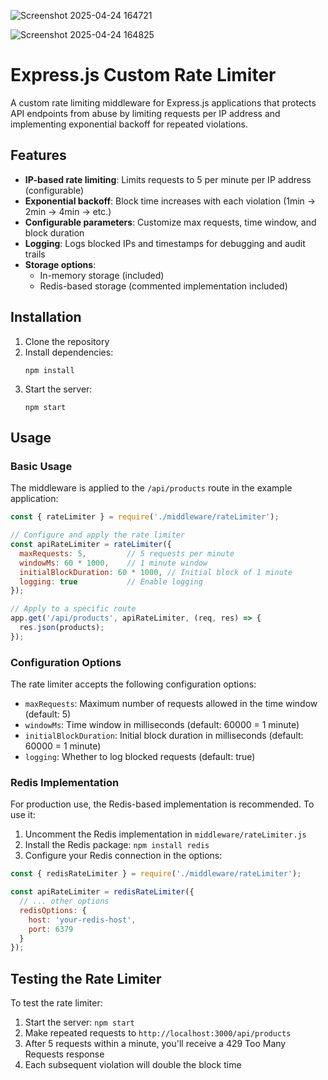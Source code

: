 ![Screenshot 2025-04-24 164721](https://github.com/user-attachments/assets/0e0ea07f-4a86-4a58-bf4e-ac0880b5db4b)

![Screenshot 2025-04-24 164825](https://github.com/user-attachments/assets/d6291ab6-2f66-44b7-a8d7-9c6002df3273)


# Express.js Custom Rate Limiter

A custom rate limiting middleware for Express.js applications that protects API endpoints from abuse by limiting requests per IP address and implementing exponential backoff for repeated violations.

## Features

- **IP-based rate limiting**: Limits requests to 5 per minute per IP address (configurable)
- **Exponential backoff**: Block time increases with each violation (1min → 2min → 4min → etc.)
- **Configurable parameters**: Customize max requests, time window, and block duration
- **Logging**: Logs blocked IPs and timestamps for debugging and audit trails
- **Storage options**: 
  - In-memory storage (included)
  - Redis-based storage (commented implementation included)

## Installation

1. Clone the repository
2. Install dependencies:
   ```
   npm install
   ```
3. Start the server:
   ```
   npm start
   ```

## Usage

### Basic Usage

The middleware is applied to the `/api/products` route in the example application:

```javascript
const { rateLimiter } = require('./middleware/rateLimiter');

// Configure and apply the rate limiter
const apiRateLimiter = rateLimiter({
  maxRequests: 5,         // 5 requests per minute
  windowMs: 60 * 1000,    // 1 minute window
  initialBlockDuration: 60 * 1000, // Initial block of 1 minute
  logging: true           // Enable logging
});

// Apply to a specific route
app.get('/api/products', apiRateLimiter, (req, res) => {
  res.json(products);
});
```

### Configuration Options

The rate limiter accepts the following configuration options:

- `maxRequests`: Maximum number of requests allowed in the time window (default: 5)
- `windowMs`: Time window in milliseconds (default: 60000 = 1 minute)
- `initialBlockDuration`: Initial block duration in milliseconds (default: 60000 = 1 minute)
- `logging`: Whether to log blocked requests (default: true)

### Redis Implementation

For production use, the Redis-based implementation is recommended. To use it:

1. Uncomment the Redis implementation in `middleware/rateLimiter.js`
2. Install the Redis package: `npm install redis`
3. Configure your Redis connection in the options:

```javascript
const { redisRateLimiter } = require('./middleware/rateLimiter');

const apiRateLimiter = redisRateLimiter({
  // ... other options
  redisOptions: { 
    host: 'your-redis-host', 
    port: 6379 
  }
});
```

## Testing the Rate Limiter

To test the rate limiter:

1. Start the server: `npm start`
2. Make repeated requests to `http://localhost:3000/api/products`
3. After 5 requests within a minute, you'll receive a 429 Too Many Requests response
4. Each subsequent violation will double the block time
